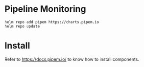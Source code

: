 # Pipeline Monitoring

```
helm repo add pipem https://charts.pipem.io
helm repo update
```

# Install

Refer to https://docs.pipem.io/ to know how to install components.
